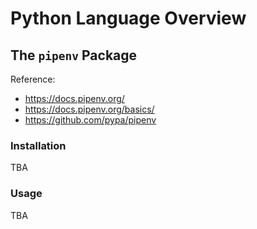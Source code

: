 # Python Language Overview

## The `pipenv` Package

Reference:

  + https://docs.pipenv.org/
  + https://docs.pipenv.org/basics/
  + https://github.com/pypa/pipenv

### Installation

TBA

### Usage

TBA
